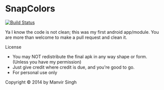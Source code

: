 # SnapColors
[![Build Status](https://programming4life.com/builds/job/SnapColors/badge/icon)](https://programming4life.com/builds/job/SnapColors/)

Ya I know the code is not clean; this was my first android app/module. You are more than welcome to make a pull request and clean it.

License
- You may NOT redistribute the final apk in any way shape or form. (Unless you have my permission)
- Just give credit where credit is due, and you're good to go.
- For personal use only

Copyright © 2014 by Manvir Singh
